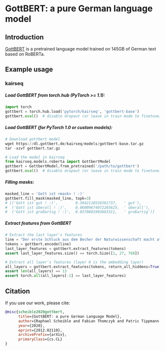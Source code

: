 # GottBERT: a pure German language model

## Introduction

[GottBERT](http://arxiv.org/abs/2012.02110) is a pretrained language model trained on 145GB of German text based on RoBERTa.

## Example usage

### kairseq
##### Load GottBERT from torch.hub (PyTorch >= 1.1):
```python
import torch
gottbert = torch.hub.load('pytorch/kairseq', 'gottbert-base')
gottbert.eval()  # disable dropout (or leave in train mode to finetune)
```

##### Load GottBERT (for PyTorch 1.0 or custom models):
```python
# Download gottbert model
wget https://dl.gottbert.de/kairseq/models/gottbert-base.tar.gz
tar -xzvf gottbert.tar.gz

# Load the model in kairseq
from kairseq.models.roberta import GottbertModel
gottbert = GottbertModel.from_pretrained('/path/to/gottbert')
gottbert.eval()  # disable dropout (or leave in train mode to finetune)
```

##### Filling masks:
```python
masked_line = 'Gott ist <mask> ! :)'
gottbert.fill_mask(masked_line, topk=3)
# [('Gott ist gut ! :)',        0.3642110526561737,   ' gut'),
#  ('Gott ist überall ! :)',    0.06009674072265625,  ' überall'),
#  ('Gott ist großartig ! :)',  0.0370681993663311,   ' großartig')]
```

##### Extract features from GottBERT

```python
# Extract the last layer's features
line = "Der erste Schluck aus dem Becher der Naturwissenschaft macht atheistisch , aber auf dem Grunde des Bechers wartet Gott !"
tokens = gottbert.encode(line)
last_layer_features = gottbert.extract_features(tokens)
assert last_layer_features.size() == torch.Size([1, 27, 768])

# Extract all layer's features (layer 0 is the embedding layer)
all_layers = gottbert.extract_features(tokens, return_all_hiddens=True)
assert len(all_layers) == 13
assert torch.all(all_layers[-1] == last_layer_features)
```
## Citation
If you use our work, please cite:

```bibtex
@misc{scheible2020gottbert,
      title={GottBERT: a pure German Language Model},
      author={Raphael Scheible and Fabian Thomczyk and Patric Tippmann and Victor Jaravine and Martin Boeker},
      year={2020},
      eprint={2012.02110},
      archivePrefix={arXiv},
      primaryClass={cs.CL}
}
```
